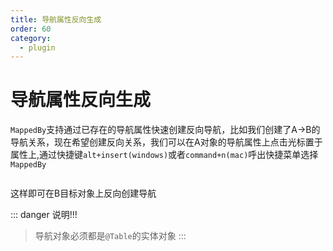 ```yaml
---
title: 导航属性反向生成
order: 60
category:
  - plugin
---
```


# 导航属性反向生成
`MappedBy`支持通过已存在的导航属性快速创建反向导航，比如我们创建了A->B的导航关系，现在希望创建反向关系，我们可以在A对象的导航属性上点击光标置于属性上,通过快捷键`alt+insert(windows)`或者`command+n(mac)`呼出快捷菜单选择`MappedBy`


<img :src="$withBase('/images/mapped-by-menu.png')">

这样即可在B目标对象上反向创建导航



::: danger 说明!!!
> 导航对象必须都是`@Table`的实体对象
:::

